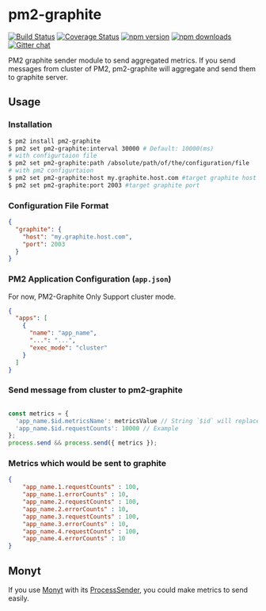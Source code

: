 # pm2-graphite

[![Build Status](https://travis-ci.org/Pitzcarraldo/pm2-graphite.svg)](https://travis-ci.org/Pitzcarraldo/pm2-graphite)
[![Coverage Status](https://coveralls.io/repos/github/Pitzcarraldo/pm2-graphite/badge.svg?branch=master)](https://coveralls.io/github/Pitzcarraldo/pm2-graphite?branch=master)
[![npm version](https://img.shields.io/npm/v/pm2-graphite.svg?style=flat-square)](https://www.npmjs.com/package/pm2-graphite)
[![npm downloads](https://img.shields.io/npm/dm/pm2-graphite.svg?style=flat-square)](https://www.npmjs.com/package/pm2-graphite)
[![Gitter chat](https://badges.gitter.im/gitterHQ/gitter.png)](https://gitter.im/Pitzcarraldo/pm2-graphite)

PM2 graphite sender module to send aggregated metrics.
If you send messages from cluster of PM2, pm2-graphite will aggregate and send them to graphite server.

## Usage

### Installation

```bash
$ pm2 install pm2-graphite
$ pm2 set pm2-graphite:interval 30000 # Default: 10000(ms)
# with configurtaion file
$ pm2 set pm2-graphite:path /absolute/path/of/the/configuration/file
# with pm2 configurtaion
$ pm2 set pm2-graphite:host my.graphite.host.com #target graphite host
$ pm2 set pm2-graphite:port 2003 #target graphite port
```

### Configuration File Format

```json
{
  "graphite": {
    "host": "my.graphite.host.com",
    "port": 2003
  }
}
```

### PM2 Application Configuration (`app.json`)

For now, PM2-Graphite Only Support cluster mode.

```json
{
  "apps": [
    {
      "name": "app_name",
      "...": "...",
      "exec_mode": "cluster"
    }
  ]
}
```

### Send message from cluster to pm2-graphite

```js

const metrics = {
  'app_name.$id.metricsName': metricsValue // String `$id` will replaced to app id of PM2. (Only first appeared string)
  'app_name.$id.requestCounts': 10000 // Example
};
process.send && process.send({ metrics });

```

### Metrics which would be sent to graphite

```json
{
    "app_name.1.requestCounts" : 100,
    "app_name.1.errorCounts" : 10,
    "app_name.2.requestCounts" : 100,
    "app_name.2.errorCounts" : 10,
    "app_name.3.requestCounts" : 100,
    "app_name.3.errorCounts" : 10,
    "app_name.4.requestCounts" : 100,
    "app_name.4.errorCounts" : 10
}
```

## Monyt

If you use [Monyt](https://github.com/Pitzcarraldo/monyt) with its [ProcessSender](https://github.com/Pitzcarraldo/monyt/blob/master/src/sender/ProcessSender.js), you could make metrics to send easily.
